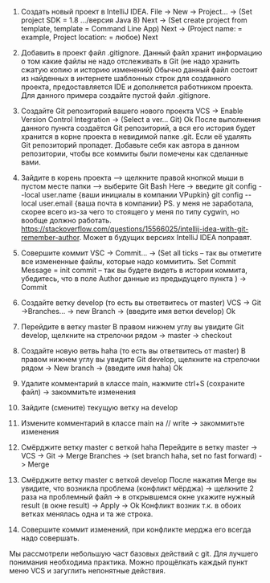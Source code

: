 
1. Создать новый проект в IntelliJ IDEA.
File -> New -> Project… -> (Set project SDK = 1.8 …/версия Java 8) Next -> (Set create project from template, template = Command Line App) Next -> (Project name: = example, Project location: = любое) Next
2. Добавить в проект файл .gitignore. Данный файл хранит информацию о том какие файлы не надо отслеживать в Git (не надо хранить сжатую копию и историю изменений)
   Обычно данный файл состоит из найденных в интернете шаблонных строк для созданного проекта, предоставляется IDE и дополняется работником проекта. Для данного примера создайте пустой файл .gitignore.
3. Создайте Git репозиторий вашего нового проекта
VCS -> Enable Version Control Integration -> (Select a ver… Git) Ok 
    После выполнения данного пункта создаётся Git репозиторий, а вся его история будет хранится в корне проекта в невидимой папке .git. Если её удалять Git репозиторий пропадет.
    Добавьте себя как автора в данном репозитории, чтобы все коммиты были помечены как сделанные вами.

4.  Зайдите в корень проекта –> щелкните правой кнопкой мыши в пустом месте папки –> выберите Git Bash Here -> введите git config --local user.name {ваши инициалы в компании VPupkin}  git config --local user.email {ваша почта в компании}
    PS. у меня не заработала, скорее всего из-за чего то стоящего у меня по типу cygwin, но вообще должно работать. https://stackoverflow.com/questions/15566025/intellij-idea-with-git-remember-author. Может в будущих версиях IntelliJ IDEA  поправят.
5. Совершите коммит
VSC -> Commit… -> (Set all ticks – так вы отметите все измененные файлы, которые надо коммитить.   Set Commit Message = init commit – так вы будете видеть в истории коммита, убедитесь, что в поле Author данные из предыдущего пункта ) -> Commit
6. Создайте ветку develop (то есть вы ответвитесь от master)
VCS -> Git ->Branches… -> new Branch -> (введите имя ветки develop) Ok
7. Перейдите в ветку master
    В правом нижнем углу вы увидите Git develop, щелкните на стрелочки рядом -> master -> checkout
8. Создайте новую ветвь haha (то есть вы ответвитесь от master)
    В правом нижнем углу вы увидите Git develop, щелкните на стрелочки рядом -> New branch -> (введите имя haha) Ok
9. Удалите комментарий в классе main, нажмите ctrl+S (сохраните файл) -> закоммитьте изменения
10. Зайдите (смените) текущую ветку на develop
11. Измените комментарий в классe main на // write -> закоммитьте изменения
12. Смёрджите ветку master с веткой haha
    Перейдите в ветку master -> VCS -> Git -> Merge Branches -> (set branch haha, set no fast forward) -> Merge
13. Смёрджите ветку master с веткой develop
    После нажатия Merge  вы увидите, что возникла проблема (конфликт мёрджа) -> щелкните 2 раза на проблемный файл -> в открывшемся окне укажите нужный result (в окне result) -> Apply -> Ok
	Конфликт возник т.к. в обоих ветках менялась одна и та же строка.
14. Совершите коммит изменений, при конфликте мерджа его всегда надо совершать.

Мы рассмотрели небольшую част базовых действий с git. Для лучшего понимания необходима практика. Можно прощёлкать каждый пункт меню VCS и загуглить непонятные действия.
